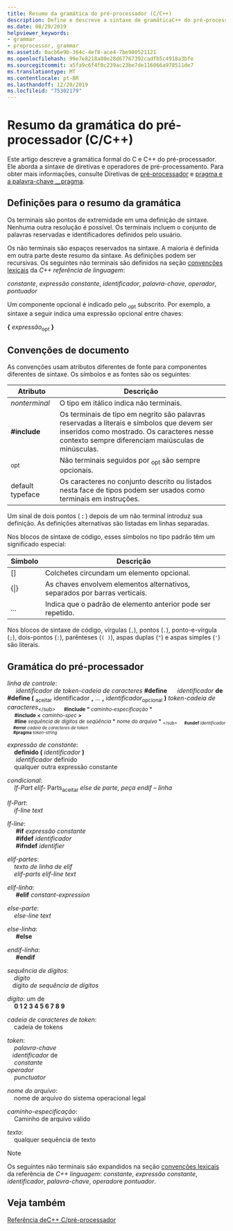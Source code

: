 ```yaml
---
title: Resumo da gramática do pré-processador (C/C++)
description: Define e descreve a sintaxe de gramáticaC++ do pré-processador do Microsoft C/Compiler (MSVC).
ms.date: 08/29/2019
helpviewer_keywords:
- grammar
- preprocessor, grammar
ms.assetid: 0acb6e9b-364c-4ef8-ace4-7be980521121
ms.openlocfilehash: 99e7e8218a80e28d67767392cadfb5c4918a3bfe
ms.sourcegitcommit: a5fa9c6f4f0c239ac23be7de116066a978511de7
ms.translationtype: MT
ms.contentlocale: pt-BR
ms.lasthandoff: 12/20/2019
ms.locfileid: "75302179"
---
```

# <a name="preprocessor-grammar-summary-cc"></a>Resumo da gramática do pré-processador (C/C++)

Este artigo descreve a gramática formal do C e C++ do pré-processador. Ele aborda a sintaxe de diretivas e operadores de pré-processamento. Para obter mais informações, consulte Diretivas de [pré-processador](../preprocessor/preprocessor.md) e [pragma e a palavra-chave __pragma](../preprocessor/pragma-directives-and-the-pragma-keyword.md).

## <a name="definitions"></a>Definições para o resumo da gramática

Os terminais são pontos de extremidade em uma definição de sintaxe. Nenhuma outra resolução é possível. Os terminais incluem o conjunto de palavras reservadas e identificadores definidos pelo usuário.

Os não terminais são espaços reservados na sintaxe. A maioria é definida em outra parte deste resumo da sintaxe. As definições podem ser recursivas. Os seguintes não terminais são definidos na seção [convenções lexicais](../cpp/lexical-conventions.md) da  *C++ referência de linguagem*:

*constante*, *expressão constante*, *identificador*, *palavra-chave*, *operador*, *pontuador*

Um componente opcional é indicado pelo <sub>opt</sub> subscrito. Por exemplo, a sintaxe a seguir indica uma expressão opcional entre chaves:

**{** *expressão*<sub>opt</sub> **}**

## <a name="conventions"></a>Convenções de documento

As convenções usam atributos diferentes de fonte para componentes diferentes de sintaxe. Os símbolos e as fontes são os seguintes:

| Atributo | Descrição |
|---------------|-----------------|
| *nonterminal* | O tipo em itálico indica não terminais. |
| **#include** | Os terminais de tipo em negrito são palavras reservadas a literais e símbolos que devem ser inseridos como mostrado. Os caracteres nesse contexto sempre diferenciam maiúsculas de minúsculas. |
| <sub>opt</sub> | Não terminais seguidos por <sub>opt</sub> são sempre opcionais.|
| default typeface | Os caracteres no conjunto descrito ou listados nesta face de tipos podem ser usados como terminais em instruções. |

Um sinal de dois pontos ( **:** ) depois de um não terminal introduz sua definição. As definições alternativas são listadas em linhas separadas.

Nos blocos de sintaxe de código, esses símbolos no tipo padrão têm um significado especial:

| Símbolo | Descrição |
|---|---|
| \[] | Colchetes circundam um elemento opcional. |
| {\|} | As chaves envolvem elementos alternativos, separados por barras verticais. |
| ... | Indica que o padrão de elemento anterior pode ser repetido. |

Nos blocos de sintaxe de código, vírgulas (`,`), pontos (`.`), ponto-e-vírgula (`;`), dois-pontos (`:`), parênteses (`( )`), aspas duplas (`"`) e aspas simples (`'`) são literais.

## <a name="grammar"></a>Gramática do pré-processador

*linha de controle*: \
&nbsp;<sub></sub> &nbsp;&nbsp;&nbsp;*identificador* *de token-cadeia de caracteres* **#define**
&nbsp;&nbsp;&nbsp;&nbsp; *identificador* **de #define (** <sub>aceitar</sub> identificador **,** ... **,** *identificador*<sub>opcional</sub> **)** *token-cadeia de caracteres*<sub>\</sub>
&nbsp;&nbsp;&nbsp;&nbsp; **#include** **"** _caminho-especificação_ **"** \
&nbsp;&nbsp;&nbsp;&nbsp; **#include** **\<** _caminho-spec_ **>** \
&nbsp;&nbsp;&nbsp;&nbsp; **#line** *sequência de dígitos de seqüência* **"** _nome do arquivo_ **"** <sub>\</sub>
&nbsp;&nbsp;&nbsp;&nbsp; **#undef** *identificador*\
&nbsp;&nbsp;&nbsp;&nbsp; **#error** *cadeia de caracteres de token*\
&nbsp;&nbsp;&nbsp;&nbsp; **#pragma** *token-string*

*expressão de constante*: \
&nbsp;&nbsp;&nbsp;&nbsp;**definido (** *identificador* **)** \
&nbsp;&nbsp;&nbsp;&nbsp; *identificador* definido\
&nbsp;&nbsp;&nbsp;&nbsp;qualquer outra expressão constante

*condicional*: \
&nbsp;&nbsp;&nbsp;&nbsp;*If-Part* *elif-* Parts<sub>aceitar</sub> *else de parte, peça*<sub></sub> *endif – linha*

*If-Part*: \
&nbsp;&nbsp;&nbsp;&nbsp;*if-line* *text*

*If-line*: \
&nbsp;&nbsp;&nbsp;&nbsp; **#if** *expressão constante*\
&nbsp;&nbsp;&nbsp;&nbsp; **#ifdef** *identificador*\
&nbsp;&nbsp;&nbsp;&nbsp; **#ifndef** *identifier*

*elif-partes*: \
&nbsp;&nbsp;&nbsp;&nbsp;*texto* *de linha de elif*\
&nbsp;&nbsp;&nbsp;&nbsp;*elif-parts* *elif-line* *text*

*elif-linha*: \
&nbsp;&nbsp;&nbsp;&nbsp; **#elif** *constant-expression*

*else-parte*: \
&nbsp;&nbsp;&nbsp;&nbsp;*else-line* *text*

*else-linha*: \
&nbsp;&nbsp;&nbsp;&nbsp; **#else**

*endif-linha*: \
&nbsp;&nbsp;&nbsp;&nbsp; **#endif**

*sequência de dígitos*: \
&nbsp;&nbsp;&nbsp;&nbsp;*dígito*\
&nbsp;&nbsp;&nbsp;dígito *de sequência de dígitos* &nbsp;

*dígito*: um de \
&nbsp;&nbsp;&nbsp;&nbsp;**0 1 2 3 4 5 6 7 8 9**

*cadeia de caracteres de token*: \
&nbsp;&nbsp;&nbsp;&nbsp;cadeia de tokens

*token*: \
&nbsp;&nbsp;&nbsp;&nbsp;*palavra-chave*\
&nbsp;&nbsp;&nbsp;*identificador* de &nbsp;\
&nbsp;&nbsp;&nbsp;&nbsp;*constante*\
*operador* &nbsp;&nbsp;&nbsp;&nbsp;\
&nbsp;&nbsp;&nbsp;&nbsp;*punctuator*

*nome do arquivo*: \
&nbsp;&nbsp;&nbsp;&nbsp;nome de arquivo do sistema operacional legal

*caminho-especificação*: \
&nbsp;&nbsp;&nbsp;&nbsp;Caminho de arquivo válido

*texto*: \
&nbsp;&nbsp;&nbsp;&nbsp;qualquer sequência de texto

> [!NOTE]
> Os seguintes não terminais são expandidos na seção [convenções lexicais](../cpp/lexical-conventions.md) da referência de  *C++ linguagem*: *constante*, *expressão constante*, *identificador*, *palavra-chave*, *operador*e *pontuador*.


## <a name="see-also"></a>Veja também

[Referência deC++ C/pré-processador](../preprocessor/c-cpp-preprocessor-reference.md)
